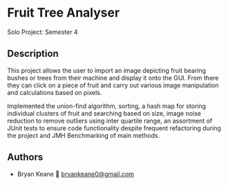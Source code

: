 # Fruit Tree Analyser

Solo Project: Semester 4


## Description
This project allows the user to import an image depicting fruit bearing bushes or trees from their machine and display it onto the GUI. From there they can click on a piece of fruit and carry out various image manipulation and calculations based on pixels.

Implemented the union-find algorithm, sorting, a hash map for storing individual clusters of fruit and searching based on size, image noise reduction to remove outliers using inter quartile range, an assortment of JUnit tests to ensure code functionality despite frequent refactoring during the project and JMH Benchmarking of main methods.


## Authors
 - Bryan Keane
📧 bryankeane0@gmail.com

